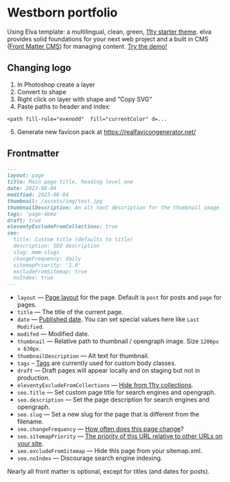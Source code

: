 # Westborn portfolio

Using Elva template: a multilingual, clean, green, [11ty starter theme](https://www.11ty.dev/docs/starter/). elva provides solid foundations for your next web project and a built in CMS ([Front Matter CMS](https://frontmatter.codes/)) for managing content. [Try the demo!](https://elva.scott.ee/)

## Changing logo

1. In Photoshop create a layer
2. Convert to shape
3. Right click on layer with shape and "Copy SVG"
4. Paste paths to header and index:

```
<path fill-rule="evenodd"  fill="currentColor" d=...
```

5. Generate new favicon pack at https://realfavicongenerator.net/

## Frontmatter

``` markdown
---
layout: page
title: Main page title, heading level one
date: 2023-08-04
modified: 2023-08-04
thumbnail: /assets/img/test.jpg
thumbnailDescription: An alt text description for the thumbnail image
tags: 'page-demo'
draft: true
eleventyExcludeFromCollections: true
seo:
  title: Custom title (defaults to title)
  description: SEO description
  slug: mmm-slugs
  changeFrequency: daily
  sitemapPriority: '1.0'
  excludeFromSitemap: true
  noIndex: true
---
```

* `layout` — [Page layout](https://www.11ty.dev/docs/layouts/) for the page. Default is `post` for posts and `page` for pages.
* `title` — The title of the current page.
* `date` — [Published date](https://www.11ty.dev/docs/dates/). You can set special values here like `Last Modified`.
* `modifed` — Modified date.
* `thumbnail` — Relative path to thumbnail / opengraph image. Size `1200px x 630px`.
* `thumbnailDescription` — Alt text for thumbnail.
* `tags` – [Tags](https://www.11ty.dev/docs/collections/#add-to-a-collection-using-tags) are currently used for custom body classes.
* `draft` — Draft pages will appear locally and on staging but not in production.
* `eleventyExcludeFromCollections` — [Hide from 11ty collections](https://www.11ty.dev/docs/collections/#how-to-exclude-content-from-collections).
* `seo.title` — Set custom page title for search engines and opengraph.
* `seo.description` — Set the page description for search engines and opengraph.
* `seo.slug` — Set a new slug for the page that is different from the filename.
* `seo.changeFrequency` — [How often does this page change](https://www.sitemaps.org/protocol.html#changefreqdef)?
* `seo.sitemapPriority` — [The priority of this URL relative to other URLs on your site](https://www.sitemaps.org/protocol.html#prioritydef).
* `seo.excludeFromSitemap` — Hide this page from your sitemap.xml.
* `seo.noIndex` — Discourage search engine indexing.

Nearly all front matter is optional, except for titles (and dates for posts).